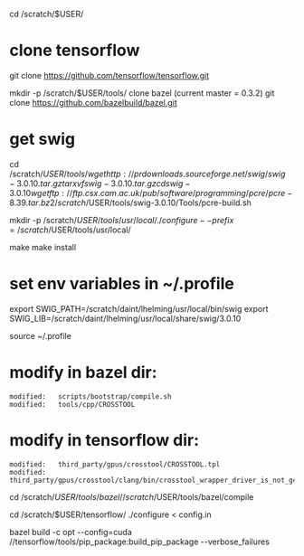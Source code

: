 cd /scratch/$USER/

# clone tensorflow
git clone https://github.com/tensorflow/tensorflow.git

mkdir -p /scratch/$USER/tools/
clone bazel (current master = 0.3.2)
git clone https://github.com/bazelbuild/bazel.git

# get swig
cd /scratch/$USER/tools/
wget http://prdownloads.sourceforge.net/swig/swig-3.0.10.tar.gz
tar xvf swig-3.0.10.tar.gz
cd swig-3.0.10
wget ftp://ftp.csx.cam.ac.uk/pub/software/programming/pcre/pcre-8.39.tar.bz2
/scratch/$USER/tools/swig-3.0.10/Tools/pcre-build.sh 

mkdir -p /scratch/$USER/tools/usr/local/
./configure --prefix=/scratch/$USER/tools/usr/local/

make
make install

# set env variables in ~/.profile
export SWIG_PATH=/scratch/daint/lhelming/usr/local/bin/swig
export SWIG_LIB=/scratch/daint/lhelming/usr/local/share/swig/3.0.10

source ~/.profile

# modify in bazel dir:
	modified:   scripts/bootstrap/compile.sh
	modified:   tools/cpp/CROSSTOOL

# modify in tensorflow dir:
	modified:   third_party/gpus/crosstool/CROSSTOOL.tpl
	modified:   third_party/gpus/crosstool/clang/bin/crosstool_wrapper_driver_is_not_gcc.tpl


cd /scratch/$USER/tools/bazel/
/scratch/$USER/tools/bazel/compile

cd /scratch/$USER/tensorflow/
./configure < config.in

bazel build -c opt --config=cuda //tensorflow/tools/pip_package:build_pip_package --verbose_failures

